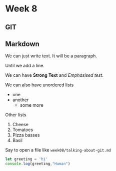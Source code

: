# Week 8

## GIT

## Markdown

We can just write text. It will be a paragraph.

Until we add a line.

We can have __Strong Text__ and *Emphasised test*.

We can also have unordered lists

- one
- another
    - some more

Other lists
1. Cheese
2. Tomatoes
3. Pizza basses
4. Basil

Say to open a file like `week08/talking-about-git.md`

```js
let greeting = 'hi'
console.log(greeting,"Human")
```